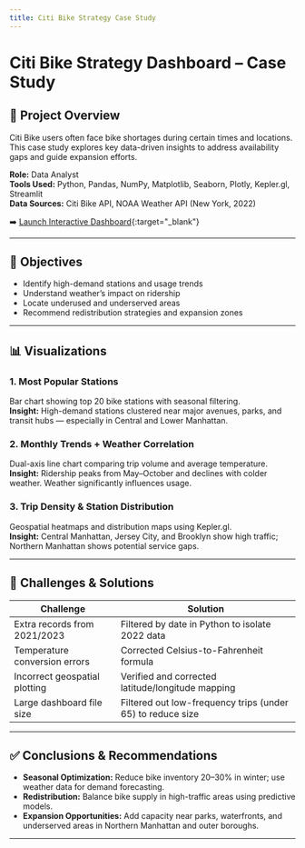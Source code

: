 ```yaml
---
title: Citi Bike Strategy Case Study
---
```


# Citi Bike Strategy Dashboard – Case Study

## 📌 Project Overview

Citi Bike users often face bike shortages during certain times and locations. This case study explores key data-driven insights to address availability gaps and guide expansion efforts.

**Role:** Data Analyst  
**Tools Used:** Python, Pandas, NumPy, Matplotlib, Seaborn, Plotly, Kepler.gl, Streamlit  
**Data Sources:** Citi Bike API, NOAA Weather API (New York, 2022)  

➡️ [Launch Interactive Dashboard](https://citibike-fmhbftchuaccupm3umqrwa.streamlit.app/){:target="_blank"}

---

## 🎯 Objectives

- Identify high-demand stations and usage trends
- Understand weather’s impact on ridership
- Locate underused and underserved areas
- Recommend redistribution strategies and expansion zones

---

## 📊 Visualizations

### 1. Most Popular Stations
Bar chart showing top 20 bike stations with seasonal filtering.  
**Insight:** High-demand stations clustered near major avenues, parks, and transit hubs — especially in Central and Lower Manhattan.

### 2. Monthly Trends + Weather Correlation
Dual-axis line chart comparing trip volume and average temperature.  
**Insight:** Ridership peaks from May–October and declines with colder weather. Weather significantly influences usage.

### 3. Trip Density & Station Distribution
Geospatial heatmaps and distribution maps using Kepler.gl.  
**Insight:** Central Manhattan, Jersey City, and Brooklyn show high traffic; Northern Manhattan shows potential service gaps.

---

## 🧩 Challenges & Solutions

| Challenge | Solution |
|----------|----------|
| Extra records from 2021/2023 | Filtered by date in Python to isolate 2022 data |
| Temperature conversion errors | Corrected Celsius-to-Fahrenheit formula |
| Incorrect geospatial plotting | Verified and corrected latitude/longitude mapping |
| Large dashboard file size | Filtered out low-frequency trips (under 65) to reduce size |

---

## ✅ Conclusions & Recommendations

- **Seasonal Optimization:** Reduce bike inventory 20–30% in winter; use weather data for demand forecasting.
- **Redistribution:** Balance bike supply in high-traffic areas using predictive models.
- **Expansion Opportunities:** Add capacity near parks, waterfronts, and underserved areas in Northern Manhattan and outer boroughs.

---
